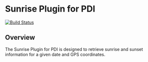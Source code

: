 # Sunrise Plugin for PDI

[![Build Status](https://travis-ci.org/matthewtckr/pdi-sunrise-plugin.svg)](https://travis-ci.org/matthewtckr/pdi-sunrise-plugin)

## Overview

The Sunrise Plugin for PDI is designed to retrieve sunrise and sunset information for a given date and GPS coordinates.

